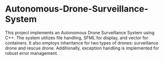 # Autonomous-Drone-Surveillance-System
This project implements an Autonomous Drone Surveillance System using C++. The system utilizes file handling, SFML for display, and vector for containers. It also employs inheritance for two types of drones: surveillance drone and rescue drone. Additionally, exception handling is implemented for robust error management.
